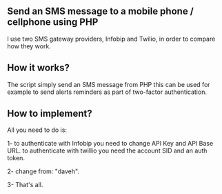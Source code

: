 ## Send an SMS message to a mobile phone / cellphone using PHP

l use two SMS gateway providers, Infobip and Twilio, in order to compare how they work.

## How it works?

The script simply send an SMS message from PHP this can be used for example to send alerts reminders as part of two-factor authentication.

## How to implement?

All you need to do is:

1- to authenticate with Infobip you need to change API Key and API Base URL. to authenticate with twillio you need the account SID and an auth token.

2- change from: "daveh".

3- That's all.
